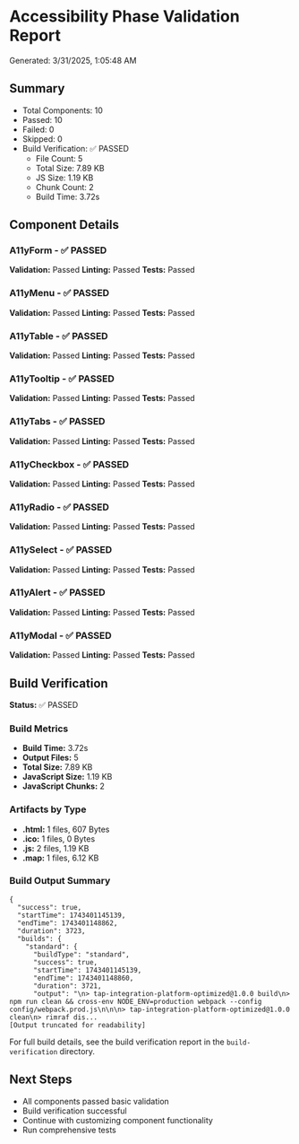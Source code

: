# Accessibility Phase Validation Report

Generated: 3/31/2025, 1:05:48 AM

## Summary

- Total Components: 10
- Passed: 10
- Failed: 0
- Skipped: 0
- Build Verification: ✅ PASSED
  - File Count: 5
  - Total Size: 7.89 KB
  - JS Size: 1.19 KB
  - Chunk Count: 2
  - Build Time: 3.72s

## Component Details

### A11yForm - ✅ PASSED

**Validation:** Passed
**Linting:** Passed
**Tests:** Passed

### A11yMenu - ✅ PASSED

**Validation:** Passed
**Linting:** Passed
**Tests:** Passed

### A11yTable - ✅ PASSED

**Validation:** Passed
**Linting:** Passed
**Tests:** Passed

### A11yTooltip - ✅ PASSED

**Validation:** Passed
**Linting:** Passed
**Tests:** Passed

### A11yTabs - ✅ PASSED

**Validation:** Passed
**Linting:** Passed
**Tests:** Passed

### A11yCheckbox - ✅ PASSED

**Validation:** Passed
**Linting:** Passed
**Tests:** Passed

### A11yRadio - ✅ PASSED

**Validation:** Passed
**Linting:** Passed
**Tests:** Passed

### A11ySelect - ✅ PASSED

**Validation:** Passed
**Linting:** Passed
**Tests:** Passed

### A11yAlert - ✅ PASSED

**Validation:** Passed
**Linting:** Passed
**Tests:** Passed

### A11yModal - ✅ PASSED

**Validation:** Passed
**Linting:** Passed
**Tests:** Passed

## Build Verification

**Status:** ✅ PASSED

### Build Metrics

- **Build Time:** 3.72s
- **Output Files:** 5
- **Total Size:** 7.89 KB
- **JavaScript Size:** 1.19 KB
- **JavaScript Chunks:** 2

### Artifacts by Type

- **.html:** 1 files, 607 Bytes
- **.ico:** 1 files, 0 Bytes
- **.js:** 2 files, 1.19 KB
- **.map:** 1 files, 6.12 KB

### Build Output Summary

```
{
  "success": true,
  "startTime": 1743401145139,
  "endTime": 1743401148862,
  "duration": 3723,
  "builds": {
    "standard": {
      "buildType": "standard",
      "success": true,
      "startTime": 1743401145139,
      "endTime": 1743401148860,
      "duration": 3721,
      "output": "\n> tap-integration-platform-optimized@1.0.0 build\n> npm run clean && cross-env NODE_ENV=production webpack --config config/webpack.prod.js\n\n\n> tap-integration-platform-optimized@1.0.0 clean\n> rimraf dis...
[Output truncated for readability]
```

For full build details, see the build verification report in the `build-verification` directory.

## Next Steps

- All components passed basic validation
- Build verification successful
- Continue with customizing component functionality
- Run comprehensive tests
